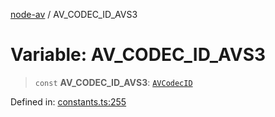 [node-av](../globals.md) / AV\_CODEC\_ID\_AVS3

# Variable: AV\_CODEC\_ID\_AVS3

> `const` **AV\_CODEC\_ID\_AVS3**: [`AVCodecID`](../type-aliases/AVCodecID.md)

Defined in: [constants.ts:255](https://github.com/seydx/av/blob/f8631fc881b394300b1479f511d55cf1c370a87f/src/constants/constants.ts#L255)
